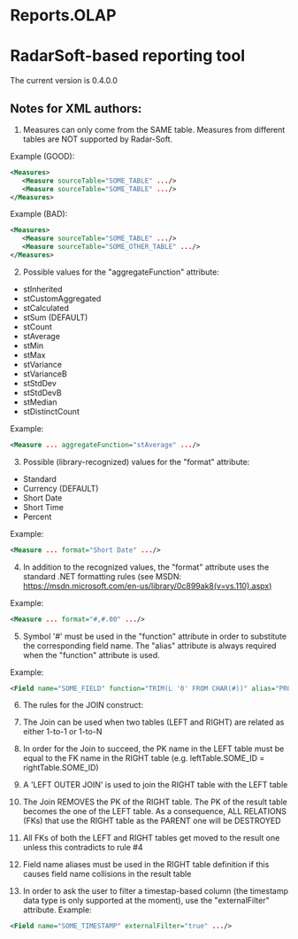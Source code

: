 # Reports.OLAP
RadarSoft-based reporting tool
==============================

The current version is 0.4.0.0

Notes for XML authors:
----------------------

1. Measures can only come from the SAME table. Measures from different tables are NOT supported by Radar-Soft.

 Example (GOOD):
 ```xml
 <Measures>
  	<Measure sourceTable="SOME_TABLE" .../>
	<Measure sourceTable="SOME_TABLE" .../>
 </Measures>
 ```
 Example (BAD):
 ```xml
 <Measures>
	<Measure sourceTable="SOME_TABLE" .../>
	<Measure sourceTable="SOME_OTHER_TABLE" .../>
 </Measures>
 ```

2. Possible values for the "aggregateFunction" attribute:
  - stInherited
  - stCustomAggregated
  - stCalculated
  - stSum (DEFAULT)
  - stCount
  - stAverage
  - stMin
  - stMax
  - stVariance
  - stVarianceB
  - stStdDev
  - stStdDevB
  - stMedian
  - stDistinctCount

 Example:
 ```xml
 <Measure ... aggregateFunction="stAverage" .../>
 ```

3. Possible (library-recognized) values for the "format" attribute:
  - Standard
  - Currency (DEFAULT)
  - Short Date
  - Short Time
  - Percent

 Example:
 ```xml
 <Measure ... format="Short Date" .../>
 ```

4. In addition to the recognized values, the "format" attribute uses the standard .NET formatting rules (see MSDN: https://msdn.microsoft.com/en-us/library/0c899ak8(v=vs.110).aspx)

 Example:
 ```xml
 <Measure ... format="#,#.00" .../>
 ```

5. Symbol '#' must be used in the "function" attribute in order to substitute the corresponding field name. The "alias" attribute is always required when the "function" attribute is used.

 Example:
 ```xml
 <Field name="SOME_FIELD" function="TRIM(L '0' FROM CHAR(#))" alias="PROCESSED_FIELD" .../>
 ```

6. The rules for the JOIN construct:
  1. The Join can be used when two tables (LEFT and RIGHT) are related as either 1-to-1 or 1-to-N
  2. In order for the Join to succeed, the PK name in the LEFT table must be equal to the FK name in the RIGHT table (e.g. leftTable.SOME_ID = rightTable.SOME_ID)
  3. A 'LEFT OUTER JOIN' is used to join the RIGHT table with the LEFT table
  4. The Join REMOVES the PK of the RIGHT table. The PK of the result table becomes the one of the LEFT table. As a consequence, ALL RELATIONS (FKs) that use the RIGHT table as the PARENT one will be DESTROYED
  5. All FKs of both the LEFT and RIGHT tables get moved to the result one unless this contradicts to rule #4
  6. Field name aliases must be used in the RIGHT table definition if this causes field name collisions in the result table

7. In order to ask the user to filter a timestap-based column (the timestamp data type is only supported at the moment), use the "externalFilter" attribute.
 Example:
 ```xml
 <Field name="SOME_TIMESTAMP" externalFilter="true" .../>
 ```

